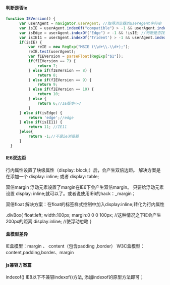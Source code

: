 #### 判断是否ie
```javaScript
function IEVersion() {
      var userAgent = navigator.userAgent; //取得浏览器的userAgent字符串  
      var isIE = userAgent.indexOf("compatible") > -1 && userAgent.indexOf("MSIE") > -1; //判断是否IE<11浏览器  
      var isEdge = userAgent.indexOf("Edge") > -1 && !isIE; //判断是否IE的Edge浏览器  
      var isIE11 = userAgent.indexOf('Trident') > -1 && userAgent.indexOf("rv:11.0") > -1;
      if(isIE) {
          var reIE = new RegExp("MSIE (\\d+\\.\\d+);");
          reIE.test(userAgent);
          var fIEVersion = parseFloat(RegExp["$1"]);
          if(fIEVersion == 7) {
              return 7;
          } else if(fIEVersion == 8) {
              return 8;
          } else if(fIEVersion == 9) {
              return 9;
          } else if(fIEVersion == 10) {
              return 10;
          } else {
              return 6;//IE版本<=7
          }   
      } else if(isEdge) {
          return 'edge';//edge
      } else if(isIE11) {
          return 11; //IE11  
      }else{
          return -1;//不是ie浏览器
      }
  }
```


#### IE6双边距
行内属性设置了块级属性（display: block;）后，会产生双倍边距。
解决方案是在添加一个 display: inline; 或者 display: table;


双倍margin
浮动元素设置了margin在IE6下会产生双倍margin。
只要给浮动元素设置 display: inline;就可以了。或者说使用IE6的hack：_margin；

双倍float
解决方案：在float的标签样式控制中加入display:inline;转化为行内属性

.divBox{
  float:left;
  width:100px;
  margin:0 0 0 100px;		     //这种情况之下IE会产生200px的距离
  display:inline; 				 //使浮动忽略
}

#### 盒模型差异
IE盒模型：margin 、 content（包含padding ,border）
W3C盒模型： content,padding,border、margin

#### js兼容方案篇

indexof()
IE8以下不兼容indexof()方法, 添加indexof的原型方法即可；